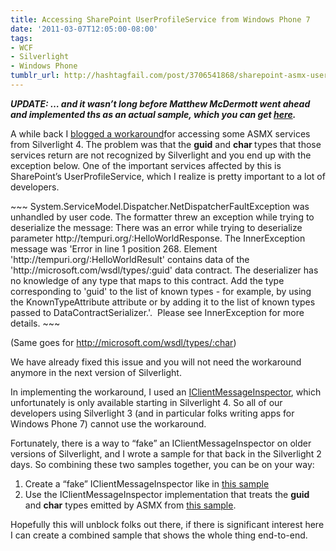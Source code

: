 ```yaml
---
title: Accessing SharePoint UserProfileService from Windows Phone 7
date: '2011-03-07T12:05:00-08:00'
tags:
- WCF
- Silverlight
- Windows Phone
tumblr_url: http://hashtagfail.com/post/3706541868/sharepoint-asmx-userprofileservice-wp7
---
```

<p><em><strong>UPDATE: &hellip; and it wasn&rsquo;t long before Matthew McDermott went ahead and implemented ths as an actual sample, which you can get <a title="Matthew's sample showing how to do this" href="http://www.ableblue.com/blog/archive/2011/03/18/silverlight-and-sharepoint-user-profile-service-guids.aspx">here</a>.</strong></em></p>
<p>A while back I <a title="Workaround ASMX services using char and guid for Silverlight 4" href="http://blogs.msdn.com/b/silverlightws/archive/2010/05/26/workaround-for-accessing-some-asmx-services-from-silverlight-4.aspx">blogged a workaround</a>for accessing some ASMX services from Silverlight 4. The problem was that the <strong>guid</strong> and <strong>char </strong>types that those services return are not recognized by Silverlight and you end up with the exception below. One of the important services affected by this is SharePoint&rsquo;s UserProfileService, which I realize is pretty important to a lot of developers.</p>
~~~
System.ServiceModel.Dispatcher.NetDispatcherFaultException was unhandled by user code. The formatter threw an exception while trying to deserialize the message: There was an error while trying to deserialize parameter http://tempuri.org/:HelloWorldResponse. The InnerException message was 'Error in line 1 position 268. Element 'http://tempuri.org/:HelloWorldResult' contains data of the 'http://microsoft.com/wsdl/types/:guid' data contract. The deserializer has no knowledge of any type that maps to this contract. Add the type corresponding to 'guid' to the list of known types - for example, by using the KnownTypeAttribute attribute or by adding it to the list of known types passed to DataContractSerializer.'.  Please see InnerException for more details.
~~~
<p>(Same goes for <a href="http://microsoft.com/wsdl/types/:char">http://microsoft.com/wsdl/types/:char</a>)</p>
<p>We have already fixed this issue and you will not need the workaround anymore in the next version of Silverlight.</p>
<p>In implementing the workaround, I used an <a title="IClientMessageInspector over at MSDN" href="http://msdn.microsoft.com/en-us/library/system.servicemodel.dispatcher.iclientmessageinspector(v=VS.95).aspx">IClientMessageInspector</a>, which unfortunately is only available starting in Silverlight 4. So all of our developers using Silverlight 3 (and in particular folks writing apps for Windows Phone 7) cannot use the workaround.</p>
<p>Fortunately, there is a way to &ldquo;fake&rdquo; an IClientMessageInspector on older versions of Silverlight, and I wrote a sample for that back in the Silverlight 2 days. So combining these two samples together, you can be on your way:</p>
<ol><li>Create a &ldquo;fake&rdquo; IClientMessageInspector like in <a title="Fake IClientMessageInspector sample for Silverlight 2" href="http://code.msdn.microsoft.com/Project/Download/FileDownload.aspx?ProjectName=silverlightws&amp;DownloadId=3473">this sample</a></li>
<li>Use the IClientMessageInspector implementation that treats the <strong>guid</strong> and <strong>char</strong> types emitted by ASMX from <a title="ASMX workaround sample for Silverlight 4" href="http://code.msdn.microsoft.com/Project/Download/FileDownload.aspx?ProjectName=silverlightws&amp;DownloadId=11647">this sample</a>.</li>
</ol><p>Hopefully this will unblock folks out there, if there is significant interest here I can create a combined sample that shows the whole thing end-to-end.</p>
